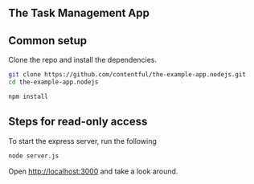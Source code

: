 ## The Task Management App

## Common setup

Clone the repo and install the dependencies.

```bash
git clone https://github.com/contentful/the-example-app.nodejs.git
cd the-example-app.nodejs
```

```bash
npm install
```

## Steps for read-only access

To start the express server, run the following

```bash
node server.js
```

Open [http://localhost:3000](http://localhost:3000) and take a look around.
